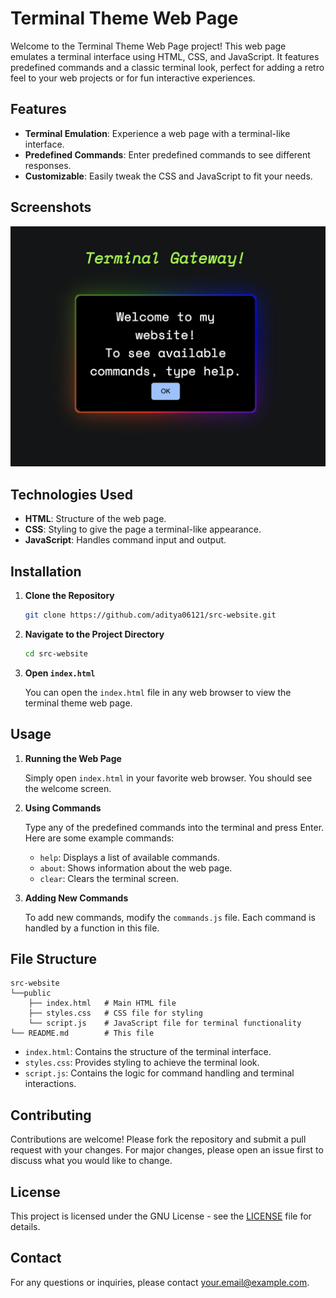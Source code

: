 # Terminal Theme Web Page

Welcome to the Terminal Theme Web Page project! This web page emulates a terminal interface using HTML, CSS, and JavaScript. It features predefined commands and a classic terminal look, perfect for adding a retro feel to your web projects or for fun interactive experiences.

## Features

- **Terminal Emulation**: Experience a web page with a terminal-like interface.
- **Predefined Commands**: Enter predefined commands to see different responses.
- **Customizable**: Easily tweak the CSS and JavaScript to fit your needs.

## Screenshots

![Terminal Theme Screenshot](./public/assets/Screenshot.png)

## Technologies Used

- **HTML**: Structure of the web page.
- **CSS**: Styling to give the page a terminal-like appearance.
- **JavaScript**: Handles command input and output.

## Installation

1. **Clone the Repository**

   ```bash
   git clone https://github.com/aditya06121/src-website.git
   ```

2. **Navigate to the Project Directory**

   ```bash
   cd src-website
   ```

3. **Open `index.html`**

   You can open the `index.html` file in any web browser to view the terminal theme web page.

## Usage

1. **Running the Web Page**

   Simply open `index.html` in your favorite web browser. You should see the welcome screen.

2. **Using Commands**

   Type any of the predefined commands into the terminal and press Enter. Here are some example commands:

   - `help`: Displays a list of available commands.
   - `about`: Shows information about the web page.
   - `clear`: Clears the terminal screen.

3. **Adding New Commands**

   To add new commands, modify the `commands.js` file. Each command is handled by a function in this file.

## File Structure

```
src-website
└──public
    ├── index.html   # Main HTML file
    ├── styles.css   # CSS file for styling
    └── script.js    # JavaScript file for terminal functionality
└── README.md        # This file
```

- `index.html`: Contains the structure of the terminal interface.
- `styles.css`: Provides styling to achieve the terminal look.
- `script.js`: Contains the logic for command handling and terminal interactions.

## Contributing

Contributions are welcome! Please fork the repository and submit a pull request with your changes. For major changes, please open an issue first to discuss what you would like to change.

## License

This project is licensed under the GNU License - see the [LICENSE](LICENSE) file for details.

## Contact

For any questions or inquiries, please contact [your.email@example.com](mailto:adityaraj7320@gmail.com).
